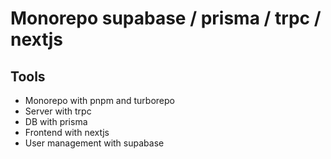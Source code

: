 # Monorepo supabase / prisma / trpc / nextjs

## Tools

- Monorepo with pnpm and turborepo
- Server with trpc
- DB with prisma
- Frontend with nextjs
- User management with supabase

